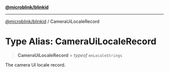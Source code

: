 [**@microblink/blinkid**](../README.md)

***

[@microblink/blinkid](../README.md) / CameraUiLocaleRecord

# Type Alias: CameraUiLocaleRecord

> **CameraUiLocaleRecord** = *typeof* `enLocaleStrings`

The camera UI locale record.

